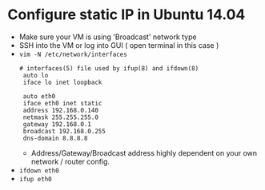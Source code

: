 # Configure static IP in Ubuntu 14.04 

 - Make sure your VM is using 'Broadcast' network type
 - SSH into the VM or log into GUI ( open terminal in this case )
 - `vim -N /etc/network/interfaces`
   ```
   # interfaces(5) file used by ifup(8) and ifdown(8)
    auto lo
    iface lo inet loopback

    auto eth0
    iface eth0 inet static
    address 192.168.0.140
    netmask 255.255.255.0
    gateway 192.168.0.1
    broadcast 192.168.0.255
    dns-domain 8.8.8.8
   ```
     - Address/Gateway/Broadcast address highly dependent on your own network / router config. 
 - `ifdown eth0`
 - `ifup eth0`
